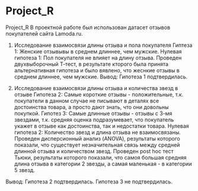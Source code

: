# Project_R
Project_R
В проектной работе был использован датасет отзывов покупателей сайта Lamoda.ru.
1. Исследование взаимосвязи длины отзыва и пола покупателя
    Гиптеза 1: Женские отзывывы в среднем длиннее, чем мужские.
    Нулевая гипотеза 1: Пол покупателя не влияет на длину отзыва.
Проведен двухвыборочный Т-тест, в результате кторого была принята альтернативная гипотеза и было вявлено, что жеснкие отзывы в среднем длиннее, чем мужские.
Вывод: Гипотеза 1 подтвердилась.

2. Исследование взаимосвязи длины отзыва и количества звезд в отзыве
    Гипотеза 2: Самые короткие отзывы - положительные, т.к. покупатели в данном случае не писывают в деталях все достоинства товара, а просто дают знать, что они довольны покупкой.
    Гипотез 3: Самые длинные отзывы - отзывы с 3-мя звездами, т.к. средняя оценка подразумевает, что покупатель укажет в отзыве как достоинства, так и недостатки товара.
    Нулевая гипотеза 2: Количество звезд и длина отзыва не взаимосвязаны.
Проведен дисперсионный анализ (ANOVA), результаты которого показали, что существует незначительная связь между средней длинной отзыва и количеством звезд.
Проведен post hoc тест Тьюки, результаты которого показали, что самоя большая средняя длина отзыва в категории 2 звезды, а самая маленькая - в категории 5 звезд.

Вывод: Гипотеза 2 подтвердилась.
       Гипотеза 3 не подтвердилась.
